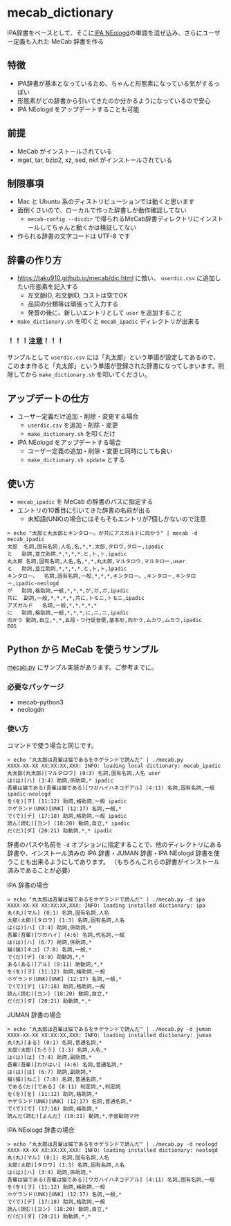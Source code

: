 # mecab_dictionary

IPA辞書をベースとして、そこに[IPA NEologd](https://github.com/neologd/mecab-ipadic-neologd)の単語を混ぜ込み、さらにユーザー定義も入れた MeCab 辞書を作る

## 特徴

- IPA辞書が基本となっているため、ちゃんと形態素になっている気がするっぽい
- 形態素がどの辞書から引いてきたのか分かるようになっているので安心
- IPA NEologd をアップデートすることも可能

## 前提

- MeCab がインストールされている
- wget, tar, bzip2, xz, sed, nkf がインストールされている

## 制限事項

- Mac と Ubuntu 系のディストリビューションでは動くと思います
- 面倒くさいので、ローカルで作った辞書しか動作確認してない
    - `mecab-config --dicdir` で得られるMeCab辞書ディレクトリにインストールしてちゃんと動くかは検証してない
- 作られる辞書の文字コードは UTF-8 です

## 辞書の作り方

- https://taku910.github.io/mecab/dic.html に倣い、 `userdic.csv` に追加したい形態素を記入する
    - 左文脈ID, 右文脈ID, コストは空でOK
    - 品詞の分類等は頑張って入力する
    - 発音の後に、新しいエントリとして `user` を追加すること
- `make_dictionary.sh` を叩くと `mecab_ipadic` ディレクトリが出来る

### ！！！注意！！！

サンプルとして `userdic.csv` には「丸太郎」という単語が設定してあるので、このまま作ると「丸太郎」という単語が登録された辞書になってしまいます。削除してから `make_dictionary.sh` を叩いてください。

## アップデートの仕方

- ユーザー定義だけ追加・削除・変更する場合
    - `userdic.csv` を追加・削除・変更
    - `make_dictionary.sh` を叩くだけ
- IPA NEologd をアップデートする場合
    - ユーザー定義の追加・削除・変更と同時にしても良い
    - `make_dictionary.sh update` とする

## 使い方

- `mecab_ipadic` を MeCab の辞書のパスに指定する
- エントリの10番目に引いてきた辞書の名前が出る
    - 未知語(UNK)の場合にはそもそもエントリが7個しかないので注意

```
> echo "太郎と丸太郎とキンタロー。が共にアズガルドに向かう" | mecab -d mecab_ipadic
太郎	名詞,固有名詞,人名,名,*,*,太郎,タロウ,タロー,ipadic
と	助詞,並立助詞,*,*,*,*,と,ト,ト,ipadic
丸太郎	名詞,固有名詞,人名,名,*,*,丸太郎,マルタロウ,マルタロー,user
と	助詞,並立助詞,*,*,*,*,と,ト,ト,ipadic
キンタロー。	名詞,固有名詞,一般,*,*,*,キンタロー。,キンタロー,キンタロー,ipadic-neologd
が	助詞,格助詞,一般,*,*,*,が,ガ,ガ,ipadic
共に	副詞,一般,*,*,*,*,共に,トモニ,トモニ,ipadic
アズガルド	名詞,一般,*,*,*,*,*
に	助詞,格助詞,一般,*,*,*,に,ニ,ニ,ipadic
向かう	動詞,自立,*,*,五段・ワ行促音便,基本形,向かう,ムカウ,ムカウ,ipadic
EOS
```

## Python から MeCab を使うサンプル

[mecab.py](mecab.py) にサンプル実装があります。ご参考までに。

### 必要なパッケージ

- mecab-python3
- neologdn

### 使い方

コマンドで使う場合と同じです。

```
> echo "丸太郎は吾輩は猫であるをホゲランドで読んだ" | ./mecab.py
XXXX-XX-XX XX:XX:XX,XXX: INFO: loading local dictionary: mecab_ipadic
丸太郎(丸太郎)[マルタロウ] (0:3) 名詞,固有名詞,人名 user
は(は)[ハ] (3:4) 助詞,係助詞,* ipadic
吾輩は猫である(吾輩は猫である)[ワガハイハネコデアル] (4:11) 名詞,固有名詞,一般 ipadic-neologd
を(を)[ヲ] (11:12) 助詞,格助詞,一般 ipadic
ホゲランド(UNK)[UNK] (12:17) 名詞,一般,*
で(で)[デ] (17:18) 助詞,格助詞,一般 ipadic
読ん(読む)[ヨン] (18:20) 動詞,自立,* ipadic
だ(だ)[ダ] (20:21) 助動詞,*,* ipadic
```

辞書のパスや名前を `-d` オプションに指定することで、他のディレクトリにある辞書や、インストール済みの IPA 辞書・JUMAN 辞書・IPA NEologd 辞書を使うことも出来るようにしてあります。
（もちろんこれらの辞書がインストール済みであることが必要）

IPA 辞書の場合

```
> echo "丸太郎は吾輩は猫であるをホゲランドで読んだ" | ./mecab.py -d ipa
XXXX-XX-XX XX:XX:XX,XXX: INFO: loading installed dictionary: ipa
丸(丸)[マル] (0:1) 名詞,固有名詞,人名
太郎(太郎)[タロウ] (1:3) 名詞,固有名詞,人名
は(は)[ハ] (3:4) 助詞,係助詞,*
吾輩(吾輩)[ワガハイ] (4:6) 名詞,代名詞,一般
は(は)[ハ] (6:7) 助詞,係助詞,*
猫(猫)[ネコ] (7:8) 名詞,一般,*
で(だ)[デ] (8:9) 助動詞,*,*
ある(ある)[アル] (9:11) 助動詞,*,*
を(を)[ヲ] (11:12) 助詞,格助詞,一般
ホゲランド(UNK)[UNK] (12:17) 名詞,一般,*
で(で)[デ] (17:18) 助詞,格助詞,一般
読ん(読む)[ヨン] (18:20) 動詞,自立,*
だ(だ)[ダ] (20:21) 助動詞,*,*
```

JUMAN 辞書の場合

```
> echo "丸太郎は吾輩は猫であるをホゲランドで読んだ" | ./mecab.py -d juman
XXXX-XX-XX XX:XX:XX,XXX: INFO: loading installed dictionary: juman
丸(丸)[まる] (0:1) 名詞,普通名詞,*
太郎(太郎)[たろう] (1:3) 名詞,人名,*
は(は)[は] (3:4) 助詞,副助詞,*
吾輩(吾輩)[わがはい] (4:6) 名詞,普通名詞,*
は(は)[は] (6:7) 助詞,副助詞,*
猫(猫)[ねこ] (7:8) 名詞,普通名詞,*
である(だ)[である] (8:11) 判定詞,*,判定詞
を(を)[を] (11:12) 助詞,格助詞,*
ホゲランド(UNK)[UNK] (12:17) 名詞,普通名詞,*
で(で)[で] (17:18) 助詞,格助詞,*
読んだ(読む)[よんだ] (18:21) 動詞,*,子音動詞マ行
```

IPA NEologd 辞書の場合

```
> echo "丸太郎は吾輩は猫であるをホゲランドで読んだ" | ./mecab.py -d neologd
XXXX-XX-XX XX:XX:XX,XXX: INFO: loading installed dictionary: neologd
丸(丸)[マル] (0:1) 名詞,固有名詞,人名
太郎(太郎)[タロウ] (1:3) 名詞,固有名詞,人名
は(は)[ハ] (3:4) 助詞,係助詞,*
吾輩は猫である(吾輩は猫である)[ワガハイハネコデアル] (4:11) 名詞,固有名詞,一般
を(を)[ヲ] (11:12) 助詞,格助詞,一般
ホゲランド(UNK)[UNK] (12:17) 名詞,一般,*
で(で)[デ] (17:18) 助詞,格助詞,一般
読ん(読む)[ヨン] (18:20) 動詞,自立,*
だ(だ)[ダ] (20:21) 助動詞,*,*
```
